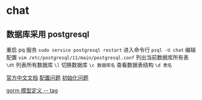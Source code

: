 # chat

## 数据库采用 postgresql
重启 pq 服务
`sudo service postgresql restart`
进入命令行
`psql -U chat`
编辑配置
`vim /etc/postgresql/11/main/postgresql.conf`
列出当前数据库所有表
`\dt`
列表所有数据库
`\l`
切换数据库
`\c 数据库名`
查看数据表结构
`\d 表名`

[官方中文文档](http://www.postgres.cn/docs/10/admin.html)
[配置问题](https://stackoverflow.com/questions/18664074/getting-error-peer-authentication-failed-for-user-postgres-when-trying-to-ge)
[初始化问题](https://blog.csdn.net/zhangzeyuaaa/article/details/77941039)

[gorm 模型定义 -- tag](https://juejin.im/post/5ce2a5f3e51d455d86719f77)